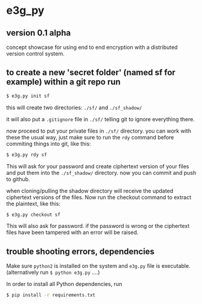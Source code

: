 # e3g_py

## version 0.1 alpha
concept showcase for using end to end encryption with a distributed version control system.

## to create a new 'secret folder' (named sf for example) within a git repo run

```sh
$ e3g.py init sf
```

this will create two directories: `./sf/` and `./sf_shadow/`

it will also put a `.gitignore` file in `./sf/` telling git to ignore everything there. 

now proceed to put your private files in `./sf/` directory. you can work with these the usual way, just make sure to run the `rdy` command before commiting things into git, like this:

```sh
$ e3g.py rdy sf
```

This will ask for your password and create ciphertext version of your files and put them into the `./sf_shadow/` directory.
now you can commit and push to github. 

when cloning/pulling the shadow directory will receive the updated ciphertext versions of the files. Now run the checkout command to extract the plaintext, like this:

```sh
$ e3g.py checkout sf
```

This will also ask for password. if the password is wrong or the ciphertext files have been tampered with an error will be raised. 

## trouble shooting errors, dependencies 

Make sure `python2` is installed on the system and `e3g.py` file is executable. (alternatively run `$ python e3g.py` ....)

In order to install all Python dependencies, run

```sh
$ pip install -r requirements.txt
```







